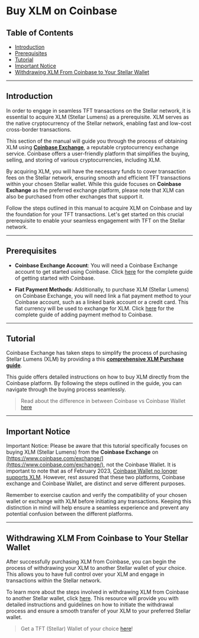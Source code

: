 <h1> Buy XLM on Coinbase </h1>

<h2>Table of Contents</h2>

- [Introduction](#introduction)
- [Prerequisites](#prerequisites)
- [Tutorial](#tutorial)
- [Important Notice](#important-notice)
- [Withdrawing XLM From Coinbase to Your Stellar Wallet](#withdrawing-xlm-from-coinbase-to-your-stellar-wallet)
***
## Introduction

In order to engage in seamless TFT transactions on the Stellar network, it is essential to acquire XLM (Stellar Lumens) as a prerequisite. XLM serves as the native cryptocurrency of the Stellar network, enabling fast and low-cost cross-border transactions.

This section of the manual will guide you through the process of obtaining XLM using [**Coinbase Exchange**](https://www.coinbase.com/exchange/), a reputable cryptocurrency exchange service. Coinbase offers a user-friendly platform that simplifies the buying, selling, and storing of various cryptocurrencies, including XLM.

By acquiring XLM, you will have the necessary funds to cover transaction fees on the Stellar network, ensuring smooth and efficient TFT transactions within your chosen Stellar wallet. While this guide focuses on **Coinbase Exchange** as the preferred exchange platform, please note that XLM can also be purchased from other exchanges that support it.

Follow the steps outlined in this manual to acquire XLM on Coinbase and lay the foundation for your TFT transactions. Let's get started on this crucial prerequisite to enable your seamless engagement with TFT on the Stellar network.
***
## Prerequisites

- **Coinbase Exchange Account**: You will need a Coinbase Exchange account to get started using Coinbase. Click [here](https://help.coinbase.com/en/coinbase/getting-started) for the complete guide of getting started with Coinbase.

- **Fiat Payment Methods**: Additionally, to purchase XLM (Stellar Lumens) on Coinbase Exchange, you will need link a fiat payment method to your Coinbase account, such as a linked bank account or a credit card. This fiat currency will be used to exchange for XLM. Click [here](https://help.coinbase.com/en/coinbase/getting-started/add-a-payment-method/how-do-i-add-a-payment-method-when-using-the-mobile-app) for the complete guide of adding payment method to Coinbase.
***  
## Tutorial

Coinbase Exchange has taken steps to simplify the process of purchasing Stellar Lumens (XLM) by providing a this [**comprehensive XLM Purchase guide**](https://www.coinbase.com/how-to-buy/stellar). 

This guide offers detailed instructions on how to buy XLM directly from the Coinbase platform. By following the steps outlined in the guide, you can navigate through the buying process seamlessly.

> Read about the difference in between Coinbase vs Coinbase Wallet [here](https://help.coinbase.com/en/wallet/getting-started/what-s-the-difference-between-coinbase-com-and-wallet)
***
## Important Notice

Important Notice: Please be aware that this tutorial specifically focuses on buying XLM (Stellar Lumens) from the **Coinbase Exchange** on [https://www.coinbase.com/exchange/](https://www.coinbase.com/exchange/), not the Coinbase Wallet. It is important to note that as of February 2023, [Coinbase Wallet no longer supports XLM](https://help.coinbase.com/en/wallet/other-topics/move-unsupported-assets). However, rest assured that these two platforms, Coinbase exchange and Coinbase Wallet, are distinct and serve different purposes.

Remember to exercise caution and verify the compatibility of your chosen wallet or exchange with XLM before initiating any transactions. Keeping this distinction in mind will help ensure a seamless experience and prevent any potential confusion between the different platforms.
***
## Withdrawing XLM From Coinbase to Your Stellar Wallet

After successfully purchasing XLM from Coinbase, you can begin the process of withdrawing your XLM to another Stellar wallet of your choice. This allows you to have full control over your XLM and engage in transactions within the Stellar network.

To learn more about the steps involved in withdrawing XLM from Coinbase to another Stellar wallet, click [here](https://help.coinbase.com/en/exchange/trading-and-funding/withdraw-funds). This resource will provide you with detailed instructions and guidelines on how to initiate the withdrawal process and ensure a smooth transfer of your XLM to your preferred Stellar wallet.

> Get a TFT (Stellar) Wallet of your choice [here](../storing_tft/storing_tft.md)!
